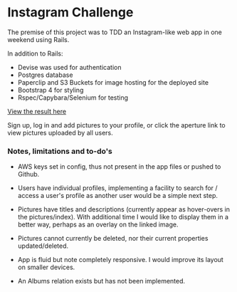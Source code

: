 # Instagram Challenge

The premise of this project was to TDD an Instagram-like web app in one weekend using Rails.

In addition to Rails:

- Devise was used for authentication
- Postgres database  
- Paperclip and S3 Buckets for image hosting for the deployed site  
- Bootstrap 4 for styling
- Rspec/Capybara/Selenium for testing

[View the result here](https://fstop-pm.herokuapp.com/)

Sign up, log in and add pictures to your profile, or click the aperture link to view pictures uploaded by all users.

### Notes, limitations and to-do's
- AWS keys set in config, thus not present in the app files or pushed to Github.

- Users have individual profiles, implementing a facility to search for / access a user's profile as another user would be a simple next step.

- Pictures have titles and descriptions (currently appear as hover-overs in the pictures/index).  With additional time I would like to display them in a better way, perhaps as an overlay on the linked image.

- Pictures cannot currently be deleted, nor their current properties updated/deleted.

- App is fluid but note completely responsive.  I would improve its layout on smaller devices.

- An Albums relation exists but has not been implemented.
